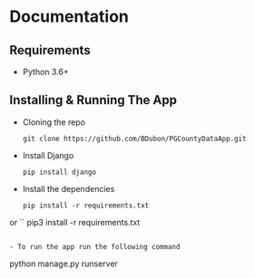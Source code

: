 # Documentation

## Requirements
- Python 3.6+

## Installing & Running The App
- Cloning the repo
  ```
  git clone https://github.com/BDubon/PGCountyDataApp.git
  ```

- Install Django
  ```
  pip install django
  ```

- Install the dependencies
  ```
  pip install -r requirements.txt
  ```
or
  ``
  pip3 install -r requirements.txt
  ```

- To run the app run the following command
  ```
  python manage.py runserver
  ```
